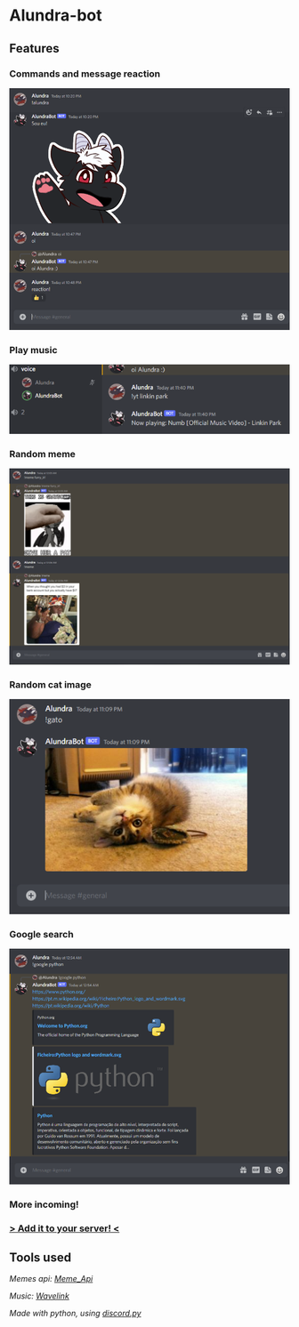 # Alundra-bot

## Features

### Commands and message reaction
![Image - Message Handling](/Docs/Images/interaction.png "Bot replying to certain messages")

### Play music
![Image - Playing Music](/Docs/Images/voice.png "Bot plays music in voice channels")

### Random meme
![Image - Meme Search](/Docs/Images/meme_search.png "Bot replies with random meme")

### Random cat image
![Image - Cat Search](/Docs/Images/cat_search.png "Bot replies with cat picture")

### Google search
![Image - Google Search](/Docs/Images/google_search.PNG "Bot performs google search")

### More incoming!

### <a href="https://discord.com/api/oauth2/authorize?client_id=998761702826967041&scope=bot&permissions=8" target="_blank">> Add it to your server! <</a>

## Tools used

*Memes api: [Meme_Api](https://github.com/D3vd/Meme_Api)*

*Music: [Wavelink](https://github.com/PythonistaGuild/Wavelink)*

*Made with python, using [discord.py](https://github.com/Rapptz/discord.py)*